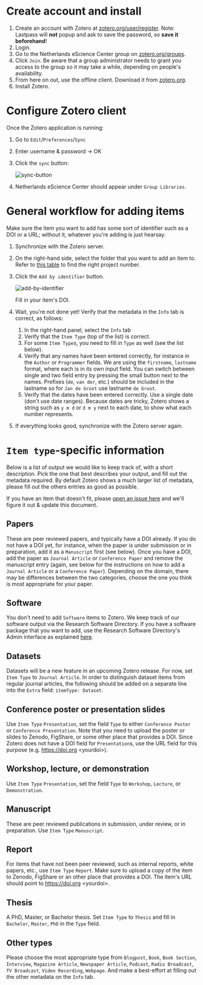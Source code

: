 # Create account and install

1. Create an account with Zotero at
[zotero.org/user/register](https://www.zotero.org/user/register/). Note:
Lastpass will **not** popup and ask to save the password, so **save it
beforehand**!
1. Login.
1. Go to the Netherlands eScience Center group on
[zotero.org/groups](https://www.zotero.org/groups/1689348/netherlands_escience_center).
1. Click `Join`. Be aware that a group administrator needs to grant you access
to the group so it may take a while, depending on people's availability.
1. From here on out, use the offline client. Download it from
[zotero.org](https://www.zotero.org/download/).
1. Install Zotero.

# Configure Zotero client

Once the Zotero application is running:

1. Go to `Edit`/`Preferences`/`Sync`
1. Enter username & password -> OK
1. Click the `sync` button:

    ![sync-button](https://raw.githubusercontent.com/research-software-directory/instruction/master/zotero-sync-button.png)

1. Netherlands eScience Center should appear under `Group Libraries`.

# General workflow for adding items

Make sure the item you want to add has some sort of identifier such as a DOI or
a URL; without it, whatever you're adding is just hearsay.

1. Synchronize with the Zotero server.
1. On the right-hand side, select the folder that you want to add an item to. Refer
to [this table](projects.md) to find the right project number.
1. Click the `Add by identifier` button.

    ![add-by-identifier](https://raw.githubusercontent.com/research-software-directory/instruction/master/zotero-add-by-identifier.png)

    Fill in your item's DOI.

1. Wait, you're not done yet! Verify that the metadata in the `Info` tab is
correct, as follows:
   1. In the right-hand panel, select the `Info` tab
   1. Verify that the `Item Type` (top of the list) is correct.
   1. For some `Item Type`s, you need to fill in `Type` as well (see the list below).
   1. Verify that any names have been entered correctly, for instance in the `Author` or
   `Programmer` fields. We are using the `firstname`, `lastname` format, where each
   is in its own input field. You can switch between single and two field entry by
   pressing the small button next to the names. Prefixes (`de`, `van der`, etc.)
   should be included in the lastname so for `Jan de Groot` use lastname `de
   Groot`.
   1. Verify that the dates have been entered correctly. Use a single date (don't
   use date ranges). Because dates are tricky, Zotero shows a string such as
   `y m d` or `d m y` next to each date, to show what each number represents.
1. If everything looks good, synchronize with the Zotero server again.


# `Item type`-specific information

Below is a list of output we would like to keep track of, with a short
description. Pick the one that best describes your output, and fill out the
metadata required. By default Zotero shows a much larger list of metadata,
please fill out the others entries as good as possible.

If you have an item that doesn't fit, please [open an issue
here](https://github.com/research-software-directory/issues) and we'll figure it
out & update this document.

## Papers

These are peer reviewed papers, and typically have a DOI already. If you do not
have a DOI yet, for instance, when the paper is under submission or in
preparation, add it as a `Manuscript` first (see below). Once you have a DOI,
add the paper as `Journal Article` or `Conference Paper` and remove the
manuscript entry (again, see below for the instructions on how to add a `Journal
Article` or a `Conference Paper`). Depending on the domain, there may be
differences between the two categories, choose the one you think is most
appropriate for your paper.

## Software

You don't need to add `Software` items to Zotero. We keep track of our software
output via the Research Software Directory. If you have a software package that
you want to add, use the Research Software Directory's Admin interface as
explained [here](README.md).

## Datasets

Datasets will be a new feature in an upcoming Zotero release. For now, set
`Item Type` to `Journal Article`. In order to distinguish dataset items from
regular journal articles, the following should be added on a
separate line into the `Extra` field: `itemType: Dataset`.

## Conference poster or presentation slides

Use `Item Type` `Presentation`, set the field `Type` to either `Conference
Poster` or `Conference Presentation`. Note that you need to upload the poster or
slides to Zenodo, FigShare, or some other place that provides a DOI. Since
Zotero does not have a DOI field for `Presentation`s, use the URL field for this
purpose (e.g. https://doi.org &lt;yourdoi&gt;).

## Workshop, lecture, or demonstration

Use `Item Type` `Presentation`, set the field `Type` to `Workshop`, `Lecture`,
or `Demonstration`.

## Manuscript

These are peer reviewed publications in submission, under review, or in preparation.
Use `Item Type` `Manuscript`.

## Report

For items that have not been peer reviewed, such as internal reports, white
papers, etc., use `Item Type` `Report`. Make sure to upload a copy of the item
to Zenodo, FigShare or an other place that provides a DOI. The item's URL should
point to https://doi.org &lt;yourdoi&gt;.

## Thesis

A PhD, Master, or Bachelor thesis. Set `Item Type` to `Thesis` and fill in
`Bachelor`, `Master`, `PhD` in the `Type` field.

## Other types

Please choose the most appropriate type from `Blogpost`, `Book`, `Book Section`,
`Interview`, `Magazine Article`, `Newspaper Article`, `Podcast`, `Radio
Broadcast`, `TV Broadcast`, `Video Recording`, `Webpage`. And make a best-effort
at filling out the other metadata on the `Info` tab.


